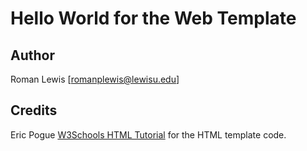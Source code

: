# Hello World for the Web Template

## Author
Roman Lewis [romanplewis@lewisu.edu]

## Credits
Eric Pogue
[W3Schools HTML Tutorial](https://www.w3schools.com/html/) for the HTML template code.



